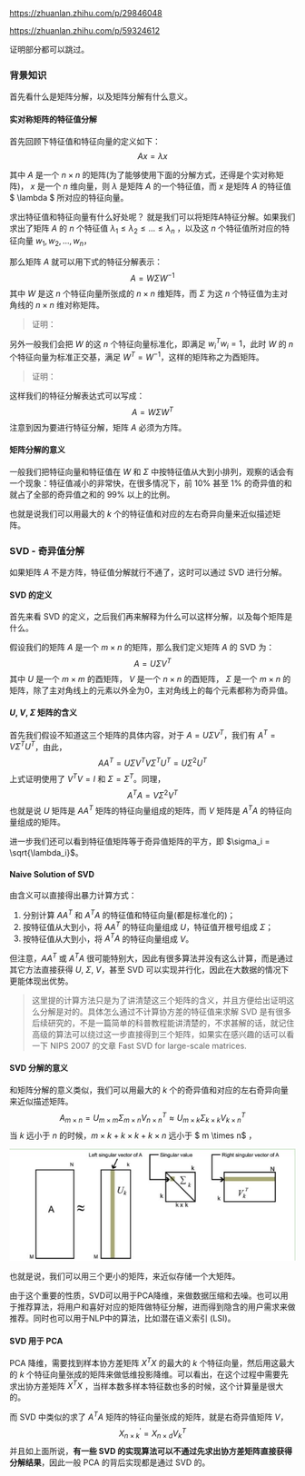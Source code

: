 

https://zhuanlan.zhihu.com/p/29846048

https://zhuanlan.zhihu.com/p/59324612

证明部分都可以跳过。

### 背景知识

首先看什么是矩阵分解，以及矩阵分解有什么意义。

#### 实对称矩阵的特征值分解

首先回顾下特征值和特征向量的定义如下：
$$
Ax = \lambda x
$$


其中 $A$ 是一个 $n \times n$ 的矩阵(为了能够使用下面的分解方式，还得是个实对称矩阵)， $x$ 是一个 $n$ 维向量，则 $\lambda$ 是矩阵 $A$ 的一个特征值，而 $x$ 是矩阵 $A$ 的特征值 $ \lambda $ 所对应的特征向量。

求出特征值和特征向量有什么好处呢？ 就是我们可以将矩阵A特征分解。如果我们求出了矩阵 $A$ 的 $n$ 个特征值 $\lambda_{1} \leq \lambda_{2} \leq \ldots \leq \lambda_{n}$ ，以及这 $n$ 个特征值所对应的特征向量 $w_{1}, w_{2}, \dots, w_{n}$，

那么矩阵 $A$ 就可以用下式的特征分解表示：
$$
A=W \Sigma W^{-1}
$$
其中 $W$ 是这 $n$ 个特征向量所张成的 $n×n$ 维矩阵，而 $Σ$ 为这 $n$ 个特征值为主对角线的 $n×n$ 维对称矩阵。

> 证明：

另外一般我们会把 $W$ 的这 $n$ 个特征向量标准化，即满足 $w_i^Tw_i = 1$，此时 $W$ 的 $n$ 个特征向量为标准正交基，满足 $W^{T}=W^{-1}$，这样的矩阵称之为酉矩阵。

> 证明：

这样我们的特征分解表达式可以写成：
$$
A=W \Sigma W^{T}
$$
注意到因为要进行特征分解，矩阵 $A$ 必须为方阵。

#### 矩阵分解的意义

一般我们把特征向量和特征值在 $W$ 和 $\Sigma$ 中按特征值从大到小排列，观察的话会有一个现象：特征值减小的非常快，在很多情况下，前 10% 甚至 1% 的奇异值的和就占了全部的奇异值之和的 99% 以上的比例。

也就是说我们可以用最大的 $k$ 个的特征值和对应的左右奇异向量来近似描述矩阵。

### SVD - 奇异值分解

如果矩阵 $A$ 不是方阵，特征值分解就行不通了，这时可以通过 SVD 进行分解。

#### SVD 的定义

首先来看 SVD 的定义，之后我们再来解释为什么可以这样分解，以及每个矩阵是什么。

假设我们的矩阵 $A$ 是一个 $m×n$ 的矩阵，那么我们定义矩阵 $A$ 的 SVD 为：
$$
A=U \Sigma V^{T}
$$
其中 $U$ 是一个 $m \times m$ 的酉矩阵， $V$ 是一个 $n \times n$ 的酉矩阵， $\Sigma$ 是一个 $m \times n$ 的矩阵，除了主对角线上的元素以外全为0，主对角线上的每个元素都称为奇异值。

#### $U$, $V$, $\Sigma$ 矩阵的含义

首先我们假设不知道这三个矩阵的具体内容，对于 $A=U \Sigma V^{T}$，我们有 $A^T = V\Sigma^TU^T$，由此，
$$
AA^T = U\Sigma V^TV\Sigma^TU^T = U\Sigma^2U^T
$$
上式证明使用了 $V^TV = I$ 和 $\Sigma = \Sigma^T$。同理，
$$
A^TA = V\Sigma^2V^T
$$
也就是说 $U$ 矩阵是 $AA^T$ 矩阵的特征向量组成的矩阵，而 $V$ 矩阵是 $A^TA$ 的特征向量组成的矩阵。

进一步我们还可以看到特征值矩阵等于奇异值矩阵的平方，即 $\sigma_i = \sqrt{\lambda_i}$。

#### Naive Solution of SVD 

由含义可以直接得出暴力计算方式：

1. 分别计算 $AA^T$ 和 $A^TA$ 的特征值和特征向量(都是标准化的)；
2. 按特征值从大到小，将 $AA^T$ 的特征向量组成 $U$，特征值开根号组成 $\Sigma$；
3. 按特征值从大到小，将 $A^TA$ 的特征向量组成 $V$。

但注意，$AA^T$ 或 $A^TA$ 很可能特别大，因此有很多算法并没有这么计算，而是通过其它方法直接获得 $U$, $\Sigma$, $V$，甚至 SVD 可以实现并行化，因此在大数据的情况下更能体现出优势。

> 这里提的计算方法只是为了讲清楚这三个矩阵的含义，并且方便给出证明这么分解是对的。具体怎么通过不计算协方差的特征值来求解 SVD 是有很多后续研究的，不是一篇简单的科普教程能讲清楚的，不求甚解的话，就记住高级的算法可以绕过这一步直接得到三个矩阵，如果实在感兴趣的话可以看一下 NIPS 2007 的文章 Fast SVD for large-scale matrices.

#### SVD 分解的意义

和矩阵分解的意义类似，我们可以用最大的 $k$ 个的奇异值和对应的左右奇异向量来近似描述矩阵。
$$
A_{m \times n}=U_{m \times m} \Sigma_{m \times n} V_{n \times n}^{T} \approx U_{m \times k} \Sigma_{k \times k} V_{k \times n}^{T}
$$
当 $k$ 远小于 $n$ 的时候，$m\times k +  k \times k + k \times n$ 远小于 $ m \times n$ ，

![img](svd.assets/v2-4437f7678e8479bbc37fd965839259d2_720w.jpg)



也就是说，我们可以用三个更小的矩阵，来近似存储一个大矩阵。

由于这个重要的性质，SVD可以用于PCA降维，来做数据压缩和去噪。也可以用于推荐算法，将用户和喜好对应的矩阵做特征分解，进而得到隐含的用户需求来做推荐。同时也可以用于NLP中的算法，比如潜在语义索引 (LSI)。

#### SVD 用于 PCA

PCA 降维，需要找到样本协方差矩阵 $X^TX$ 的最大的 $k$ 个特征向量，然后用这最大的 $k$ 个特征向量张成的矩阵来做低维投影降维。可以看出，在这个过程中需要先求出协方差矩阵 $X^TX$ ，当样本数多样本特征数也多的时候，这个计算量是很大的。

而 SVD 中类似的求了 $A^TA$ 矩阵的特征向量张成的矩阵，就是右奇异值矩阵 $V$，
$$
X_{n \times k}^{\prime}= X_{n \times d} V_k^T
$$
并且如上面所说，**有一些 SVD 的实现算法可以不通过先求出协方差矩阵直接获得分解结果**，因此一般 PCA 的背后实现都是通过 SVD 的。

